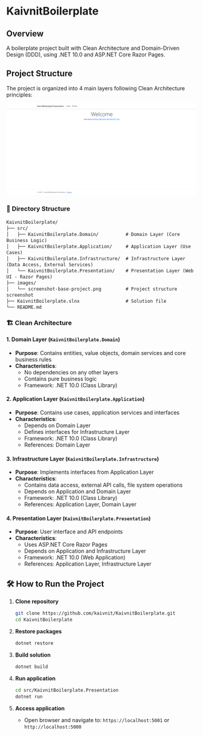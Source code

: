# KaivnitBoilerplate

## Overview
A boilerplate project built with Clean Architecture and Domain-Driven Design (DDD), using .NET 10.0 and ASP.NET Core Razor Pages.

## Project Structure

The project is organized into 4 main layers following Clean Architecture principles:

![Project Structure](images/screenshot-base-project.png)

### 📁 Directory Structure
```
KaivnitBoilerplate/
├── src/
│   ├── KaivnitBoilerplate.Domain/          # Domain Layer (Core Business Logic)
│   ├── KaivnitBoilerplate.Application/     # Application Layer (Use Cases)
│   ├── KaivnitBoilerplate.Infrastructure/  # Infrastructure Layer (Data Access, External Services)
│   └── KaivnitBoilerplate.Presentation/    # Presentation Layer (Web UI - Razor Pages)
├── images/
│   └── screenshot-base-project.png         # Project structure screenshot
├── KaivnitBoilerplate.slnx                 # Solution file
└── README.md
```

### 🏗️ Clean Architecture

#### 1. **Domain Layer** (`KaivnitBoilerplate.Domain`)
- **Purpose**: Contains entities, value objects, domain services and core business rules
- **Characteristics**: 
  - No dependencies on any other layers
  - Contains pure business logic
  - Framework: .NET 10.0 (Class Library)

#### 2. **Application Layer** (`KaivnitBoilerplate.Application`)
- **Purpose**: Contains use cases, application services and interfaces
- **Characteristics**:
  - Depends on Domain Layer
  - Defines interfaces for Infrastructure Layer
  - Framework: .NET 10.0 (Class Library)
  - References: Domain Layer

#### 3. **Infrastructure Layer** (`KaivnitBoilerplate.Infrastructure`)
- **Purpose**: Implements interfaces from Application Layer
- **Characteristics**:
  - Contains data access, external API calls, file system operations
  - Depends on Application and Domain Layer
  - Framework: .NET 10.0 (Class Library)
  - References: Application Layer, Domain Layer

#### 4. **Presentation Layer** (`KaivnitBoilerplate.Presentation`)
- **Purpose**: User interface and API endpoints
- **Characteristics**:
  - Uses ASP.NET Core Razor Pages
  - Depends on Application and Infrastructure Layer
  - Framework: .NET 10.0 (Web Application)
  - References: Application Layer, Infrastructure Layer


## 🛠️ How to Run the Project

1. **Clone repository**
   ```bash
   git clone https://github.com/kaivnit/KaivnitBoilerplate.git
   cd KaivnitBoilerplate
   ```

2. **Restore packages**
   ```bash
   dotnet restore
   ```

3. **Build solution**
   ```bash
   dotnet build
   ```

4. **Run application**
   ```bash
   cd src/KaivnitBoilerplate.Presentation
   dotnet run
   ```

5. **Access application**
   - Open browser and navigate to: `https://localhost:5001` or `http://localhost:5000`
